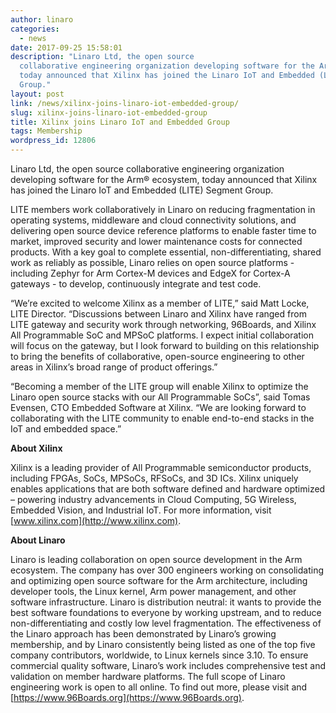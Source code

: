 ```yaml
---
author: linaro
categories:
  - news
date: 2017-09-25 15:58:01
description: "Linaro Ltd, the open source
  collaborative engineering organization developing software for the Arm\xC2\xAE ecosystem,
  today announced that Xilinx has joined the Linaro IoT and Embedded (LITE) Segment
  Group."
layout: post
link: /news/xilinx-joins-linaro-iot-embedded-group/
slug: xilinx-joins-linaro-iot-embedded-group
title: Xilinx joins Linaro IoT and Embedded Group
tags: Membership
wordpress_id: 12806
---
```


Linaro Ltd, the open source collaborative engineering organization developing software for the Arm® ecosystem, today announced that Xilinx has joined the Linaro IoT and Embedded (LITE) Segment Group.

LITE members work collaboratively in Linaro on reducing fragmentation in operating systems, middleware and cloud connectivity solutions, and delivering open source device reference platforms to enable faster time to market, improved security and lower maintenance costs for connected products. With a key goal to complete essential, non-differentiating, shared work as reliably as possible, Linaro relies on open source platforms - including Zephyr for Arm Cortex-M devices and EdgeX for Cortex-A gateways - to develop, continuously integrate and test code.

“We’re excited to welcome Xilinx as a member of LITE,” said Matt Locke, LITE Director. “Discussions between Linaro and Xilinx have ranged from LITE gateway and security work through networking, 96Boards, and Xilinx All Programmable SoC and MPSoC platforms. I expect initial collaboration will focus on the gateway, but I look forward to building on this relationship to bring the benefits of collaborative, open-source engineering to other areas in Xilinx’s broad range of product offerings.”

“Becoming a member of the LITE group will enable Xilinx to optimize the Linaro open source stacks with our All Programmable SoCs”, said Tomas Evensen, CTO Embedded Software at Xilinx. “We are looking forward to collaborating with the LITE community to enable end-to-end stacks in the IoT and embedded space.”

**About Xilinx**

Xilinx is a leading provider of All Programmable semiconductor products, including FPGAs, SoCs, MPSoCs, RFSoCs, and 3D ICs. Xilinx uniquely enables applications that are both software defined and hardware optimized – powering industry advancements in Cloud Computing, 5G Wireless, Embedded Vision, and Industrial IoT. For more information, visit [www.xilinx.com](http://www.xilinx.com).

**About Linaro**

Linaro is leading collaboration on open source development in the Arm ecosystem. The company has over 300 engineers working on consolidating and optimizing open source software for the Arm architecture, including developer tools, the Linux kernel, Arm power management, and other software infrastructure. Linaro is distribution neutral: it wants to provide the best software foundations to everyone by working upstream, and to reduce non-differentiating and costly low level fragmentation. The effectiveness of the Linaro approach has been demonstrated by Linaro’s growing membership, and by Linaro consistently being listed as one of the top five company contributors, worldwide, to Linux kernels since 3.10.
To ensure commercial quality software, Linaro’s work includes comprehensive test and validation on member hardware platforms. The full scope of Linaro engineering work is open to all online. To find out more, please visit []() and [https://www.96Boards.org](https://www.96Boards.org).

